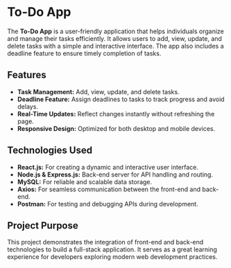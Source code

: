 <!DOCTYPE html>
<html lang="en">
<head>
  <meta charset="UTF-8">
  <meta name="viewport" content="width=device-width, initial-scale=1.0">
  <meta name="description" content="To-Do App Project - A task management application built using React, Node.js, Express.js, and MySQL.">
  <meta name="author" content="Your Name">
  
     
</head>
<body>
  <h1>To-Do App</h1>
  <p>
    The <strong>To-Do App</strong> is a user-friendly application that helps individuals organize and manage their tasks efficiently. It allows users to add, view, update, and delete tasks with a simple and interactive interface. The app also includes a deadline feature to ensure timely completion of tasks.
  </p>

  <h2>Features</h2>
  <ul>
    <li><strong>Task Management:</strong> Add, view, update, and delete tasks.</li>
    <li><strong>Deadline Feature:</strong> Assign deadlines to tasks to track progress and avoid delays.</li>
    <li><strong>Real-Time Updates:</strong> Reflect changes instantly without refreshing the page.</li>
    <li><strong>Responsive Design:</strong> Optimized for both desktop and mobile devices.</li>
  </ul>

  <h2>Technologies Used</h2>
  <ul>
    <li><strong>React.js:</strong> For creating a dynamic and interactive user interface.</li>
    <li><strong>Node.js & Express.js:</strong> Back-end server for API handling and routing.</li>
    <li><strong>MySQL:</strong> For reliable and scalable data storage.</li>
    <li><strong>Axios:</strong> For seamless communication between the front-end and back-end.</li>
    <li><strong>Postman:</strong> For testing and debugging APIs during development.</li>
  </ul>

  

  <h2>Project Purpose</h2>
  <p>
    This project demonstrates the integration of front-end and back-end technologies to build a full-stack application. It serves as a great learning experience for developers exploring modern web development practices.
  </p>

  
</body>
</html>
